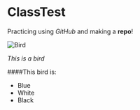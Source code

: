 # ClassTest
Practicing using *GitHub* and making a **repo**!

![Bird](https://t4.ftcdn.net/jpg/01/77/47/67/360_F_177476718_VWfYMWCzK32bfPI308wZljGHvAUYSJcn.jpg)

*This is a bird*

####This bird is:
- Blue
- White
- Black


